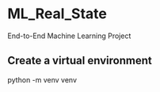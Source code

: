 # ML_Real_State
End-to-End Machine Learning Project

## Create a virtual environment
  python -m venv venv



